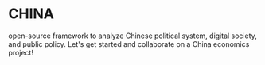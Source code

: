 # CHINA
open-source framework to analyze Chinese political system, digital society, and public policy. Let's get started and collaborate on a China economics project!
